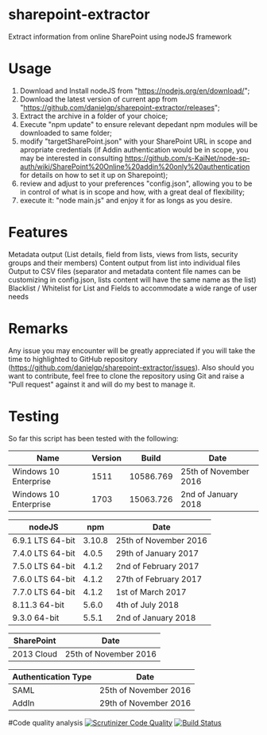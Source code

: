 # sharepoint-extractor
Extract information from online SharePoint using nodeJS framework

# Usage

1. Download and Install nodeJS from "https://nodejs.org/en/download/";
2. Download the latest version of current app from "https://github.com/danielgp/sharepoint-extractor/releases";
3. Extract the archive in a folder of your choice;
4. Execute "npm update" to ensure relevant depedant npm modules will be downloaded to same folder;
5. modify "targetSharePoint.json" with your SharePoint URL in scope and apropriate credentials (if Addin authentication would be in scope, you may be interested in consulting https://github.com/s-KaiNet/node-sp-auth/wiki/SharePoint%20Online%20addin%20only%20authentication for details on how to set it up on Sharepoint);
6. review and adjust to your preferences "config.json", allowing you to be in control of what is in scope and how, with a great deal of flexibility;
7. execute it: "node main.js" and enjoy it for as longs as you desire.


# Features

Metadata output (List details, field from lists, views from lists, security groups and their members)
Content output from list into individual files
Output to CSV files (separator and metadata content file names can be customizing in config.json, lists content will have the same name as the list)
Blacklist / Whitelist for List and Fields to accommodate a wide range of user needs

# Remarks

Any issue you may encounter will be greatly appreciated if you will take the time to highlighted to GitHub repository (https://github.com/danielgp/sharepoint-extractor/issues).
Also should you want to contribute, feel free to clone the repository using Git and raise a "Pull request" against it and will do my best to manage it.

# Testing

So far this script has been tested with the following:

Name                  | Version | Build     | Date
--------------------- | ------- | --------- | ---------------------
Windows 10 Enterprise | 1511    | 10586.769 | 25th of November 2016
Windows 10 Enterprise | 1703    | 15063.726 | 2nd of January 2018

nodeJS           | npm    | Date
---------------- | ------ | ----------------------
6.9.1 LTS 64-bit | 3.10.8 | 25th of November 2016
7.4.0 LTS 64-bit | 4.0.5  | 29th of January 2017
7.5.0 LTS 64-bit | 4.1.2  | 2nd of February 2017
7.6.0 LTS 64-bit | 4.1.2  | 27th of February 2017
7.7.0 LTS 64-bit | 4.1.2  | 1st of March 2017
8.11.3    64-bit | 5.6.0  | 4th of July 2018
9.3.0     64-bit | 5.5.1  | 2nd of January 2018

SharePoint | Date
---------- | ---------------------
2013 Cloud | 25th of November 2016

Authentication Type | Date
------------------- | ----------------------
SAML                | 25th of November 2016
AddIn               | 29th of November 2016

#Code quality analysis
[![Scrutinizer Code Quality](https://scrutinizer-ci.com/g/danielgp/sharepoint-extractor/badges/quality-score.png?b=master)](https://scrutinizer-ci.com/g/danielgp/sharepoint-extractor/?branch=master)
[![Build Status](https://scrutinizer-ci.com/g/danielgp/sharepoint-extractor/badges/build.png?b=master)](https://scrutinizer-ci.com/g/danielgp/sharepoint-extractor/build-status/master)
